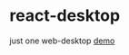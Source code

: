 # react-desktop
just one web-desktop [demo](https://wushilong.github.io/react-desktop/ "react-desktop") 